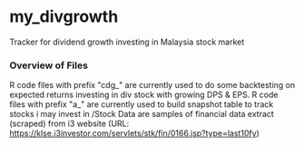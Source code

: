 # my_divgrowth
Tracker for dividend growth investing in Malaysia stock market

### Overview of Files
R code files with prefix "cdg_" are currently used to do some backtesting on expected returns investing in div stock with growing DPS & EPS.
R code files with prefix "a_" are currently used to build snapshot table to track stocks i may invest in
/Stock Data are samples of financial data extract (scraped) from i3 website (URL: https://klse.i3investor.com/servlets/stk/fin/0166.jsp?type=last10fy)
